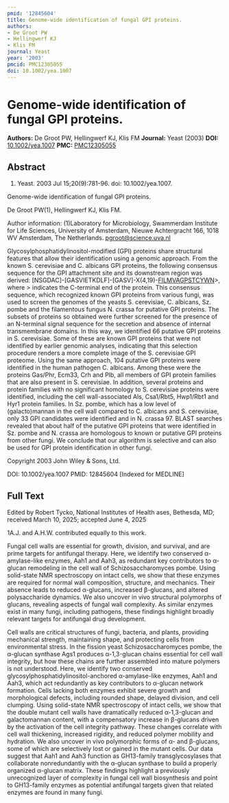 ```yaml
---
pmid: '12845604'
title: Genome-wide identification of fungal GPI proteins.
authors:
- De Groot PW
- Hellingwerf KJ
- Klis FM
journal: Yeast
year: '2003'
pmcid: PMC12305055
doi: 10.1002/yea.1007
---
```


# Genome-wide identification of fungal GPI proteins.
**Authors:** De Groot PW, Hellingwerf KJ, Klis FM
**Journal:** Yeast (2003)
**DOI:** [10.1002/yea.1007](https://doi.org/10.1002/yea.1007)
**PMC:** [PMC12305055](https://www.ncbi.nlm.nih.gov/pmc/articles/PMC12305055/)

## Abstract

1. Yeast. 2003 Jul 15;20(9):781-96. doi: 10.1002/yea.1007.

Genome-wide identification of fungal GPI proteins.

De Groot PW(1), Hellingwerf KJ, Klis FM.

Author information:
(1)Laboratory for Microbiology, Swammerdam Institute for Life Sciences, 
University of Amsterdam, Nieuwe Achtergracht 166, 1018 WV Amsterdam, The 
Netherlands. pgroot@science.uva.nl

Glycosylphosphatidylinositol-modified (GPI) proteins share structural features 
that allow their identification using a genomic approach. From the known S. 
cerevisiae and C. albicans GPI proteins, the following consensus sequence for 
the GPI attachment site and its downstream region was derived: 
[NSGDAC]-[GASVIETKDLF]-[GASV]-X(4,19)-[FILMVAGPSTCYWN](10)>, where > indicates 
the C-terminal end of the protein. This consensus sequence, which recognized 
known GPI proteins from various fungi, was used to screen the genomes of the 
yeasts S. cerevisiae, C. albicans, Sz. pombe and the filamentous fungus N. 
crassa for putative GPI proteins. The subsets of proteins so obtained were 
further screened for the presence of an N-terminal signal sequence for the 
secretion and absence of internal transmembrane domains. In this way, we 
identified 66 putative GPI proteins in S. cerevisiae. Some of these are known 
GPI proteins that were not identified by earlier genomic analyses, indicating 
that this selection procedure renders a more complete image of the S. cerevisiae 
GPI proteome. Using the same approach, 104 putative GPI proteins were identified 
in the human pathogen C. albicans. Among these were the proteins Gas/Phr, Ecm33, 
Crh and Plb, all members of GPI protein families that are also present in S. 
cerevisiae. In addition, several proteins and protein families with no 
significant homology to S. cerevisiae proteins were identified, including the 
cell wall-associated Als, Csa1/Rbt5, Hwp1/Rbt1 and Hyr1 protein families. In Sz. 
pombe, which has a low level of (galacto)mannan in the cell wall compared to C. 
albicans and S. cerevisiae, only 33 GPI candidates were identified and in N. 
crassa 97. BLAST searches revealed that about half of the putative GPI proteins 
that were identified in Sz. pombe and N. crassa are homologous to known or 
putative GPI proteins from other fungi. We conclude that our algorithm is 
selective and can also be used for GPI protein identification in other fungi.

Copyright 2003 John Wiley & Sons, Ltd.

DOI: 10.1002/yea.1007
PMID: 12845604 [Indexed for MEDLINE]

## Full Text

Edited by Robert Tycko, National Institutes of Health ases, Bethesda, MD; received March 10, 2025; accepted June 4, 2025

1A.J. and A.H.W. contributed equally to this work.

Fungal cell walls are essential for growth, division, and survival, and are prime targets for antifungal therapy. Here, we identify two conserved α-amylase-like enzymes, Aah1 and Aah3, as redundant key contributors to α-glucan remodeling in the cell wall of Schizosaccharomyces pombe. Using solid-state NMR spectroscopy on intact cells, we show that these enzymes are required for normal wall composition, structure, and mechanics. Their absence leads to reduced α-glucans, increased β-glucans, and altered polysaccharide dynamics. We also uncover in vivo structural polymorphs of glucans, revealing aspects of fungal wall complexity. As similar enzymes exist in many fungi, including pathogens, these findings highlight broadly relevant targets for antifungal drug development.

Cell walls are critical structures of fungi, bacteria, and plants, providing mechanical strength, maintaining shape, and protecting cells from environmental stress. In the fission yeast Schizosaccharomyces pombe, the α-glucan synthase Ags1 produces α-1,3-glucan chains essential for cell wall integrity, but how these chains are further assembled into mature polymers is not understood. Here, we identify two conserved glycosylphosphatidylinositol-anchored α-amylase-like enzymes, Aah1 and Aah3, which act redundantly as key contributors to α-glucan network formation. Cells lacking both enzymes exhibit severe growth and morphological defects, including rounded shape, delayed division, and cell clumping. Using solid-state NMR spectroscopy of intact cells, we show that the double mutant cell walls have dramatically reduced α-1,3-glucan and galactomannan content, with a compensatory increase in β-glucans driven by the activation of the cell integrity pathway. These changes correlate with cell wall thickening, increased rigidity, and reduced polymer mobility and hydration. We also uncover in vivo polymorphic forms of α- and β-glucans, some of which are selectively lost or gained in the mutant cells. Our data suggest that Aah1 and Aah3 function as GH13-family transglycosylases that collaborate nonredundantly with the α-glucan synthase to build a properly organized α-glucan matrix. These findings highlight a previously unrecognized layer of complexity in fungal cell wall biosynthesis and point to GH13-family enzymes as potential antifungal targets given that related enzymes are found in many fungi.
